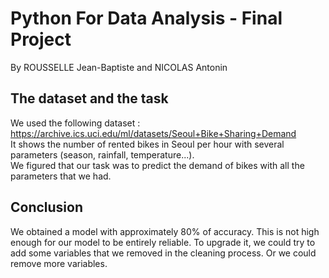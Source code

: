 # Python For Data Analysis - Final Project

By ROUSSELLE Jean-Baptiste and NICOLAS Antonin

## The dataset and the task

We used the following dataset : https://archive.ics.uci.edu/ml/datasets/Seoul+Bike+Sharing+Demand  
It shows the number of rented bikes in Seoul per hour with several parameters (season, rainfall, temperature...).  
We figured that our task was to predict the demand of bikes with all the parameters that we had.

## Conclusion

We obtained a model with approximately 80% of accuracy. This is not high enough for our model to be entirely reliable. To upgrade it, we could try to add some variables that we removed in the cleaning process. Or we could remove more variables.

